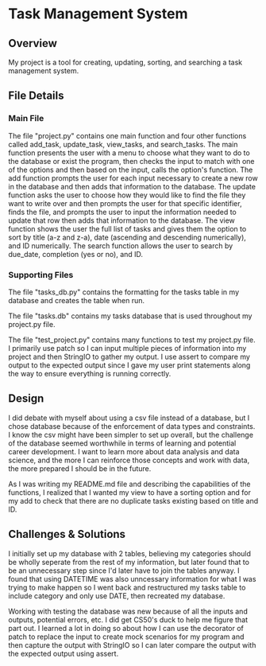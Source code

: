 #  Task Management System


## Overview
My project is a tool for creating, updating, sorting, and searching a task management system.

## File Details
   ### Main File
   The file "project.py" contains one main function and four other functions called add_task, update_task, view_tasks, and search_tasks. The main function presents the user with a menu to choose what they want to do to the database or exist the program, then checks the input to match with one of the options and then based on the input, calls the option's function. The add function prompts the user for each input necessary to create a new row in the database and then adds that information to the database. The update function asks the user to choose how they would like to find the file they want to write over and then prompts the user for that specific identifier, finds the file, and prompts the user to input the information needed to update that row then adds that information to the database. The view function shows the user the full list of tasks and gives them the option to sort by title (a-z and z-a), date (ascending and descending numerically), and ID numerically. The search function allows the user to search by due_date, completion (yes or no), and ID.

   ### Supporting Files
   The file "tasks_db.py" contains the formatting for the tasks table in my database and creates the table when run.

   The file "tasks.db" contains my tasks database that is used throughout my project.py file.

   The file "test_project.py" contains many functions to test my project.py file. I primarily use patch so I can input multiple pieces of information into my project and then StringIO to gather my output. I use assert to compare my output to the expected output since I gave my user print statements along the way to ensure everything is running correctly.

## Design
I did debate with myself about using a csv file instead of a database, but I chose database because of the enforcement of data types and constraints. I know the csv might have been simpler to set up overall, but the challenge of the database seemed worthwhile in terms of learning and potential career development. I want to learn more about data analysis and data science, and  the more I can reinforce those concepts and work with data, the more prepared I should be in the future.

As I was writing my README.md file and describing the capabilities of the functions, I realized that I wanted my view to have a sorting option and for my add to check that there are no duplicate tasks existing based on title and ID.

## Challenges & Solutions
I initially set up my database with 2 tables, believing my categories should be wholly seperate from the rest of my information, but later found that to be an unnecessary step since I'd later have to join the tables anyway. I found that using DATETIME was also unncessary information for what I was trying to make happen so I went back and restructured my tasks table to include category and only use DATE, then recreated my database.

Working with testing the database was new because of all the inputs and outputs, potential errors, etc. I did get CS50's duck to help me figure that part out. I learned a lot in doing so about how I can use the decorator of patch to replace the input to create mock scenarios for my program and then capture the output with StringIO so I can later compare the output with the expected output using assert.





